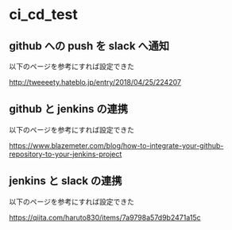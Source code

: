 # ci_cd_test

## github への push を slack へ通知

以下のページを参考にすれば設定できた

http://tweeeety.hateblo.jp/entry/2018/04/25/224207

## github と jenkins の連携

以下のページを参考にすれば設定できた

https://www.blazemeter.com/blog/how-to-integrate-your-github-repository-to-your-jenkins-project

## jenkins と slack の連携

以下のページを参考にすれば設定できた

https://qiita.com/haruto830/items/7a9798a57d9b2471a15c
